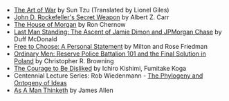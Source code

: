 - [The Art of War](books/the_art_of_war) by Sun Tzu (Translated by Lionel Giles)
- [John D. Rockefeller's Secret Weapon](https://openlibrary.org/works/OL6091923W/John_D._Rockefeller's_secret_weapon) by Albert Z. Carr
- [The House of Morgan](https://www.amazon.com/gp/product/0802144659?ie=UTF8&tag=winikillyou-20&camp=1789&linkCode=xm2&creativeASIN=0802144659) by Ron Chernow
- [Last Man Standing: The Ascent of Jamie Dimon and JPMorgan Chase](https://www.amazon.com/gp/product/1416599541?ie=UTF8&tag=winikillyou-20&camp=1789&linkCode=xm2&creativeASIN=1416599541) by Duff McDonald
- [Free to Choose: A Personal Statement](https://www.amazon.com/Free-Choose-Statement-Milton-Friedman/dp/0156334607) by Milton and Rose Friedman
- [Ordinary Men: Reserve Police Battalion 101 and the Final Solution in Poland](https://www.amazon.com/gp/product/0060995068/ref=as_li_qf_sp_asin_il_tl?ie=UTF8&tag=jordanbpetery-20&camp=1789&creative=9325&linkCode=as2&creativeASIN=0060995068&linkId=07b0fc7f0ed7cc6e4ea86e0ec2e33bae) by Christopher R. Browning
- [The Courage to Be Disliked](https://www.audible.com/pd/The-Courage-to-Be-Disliked-Audiobook/B07BRPQ8LW) by Ichiro Kishimi, Fumitake Koga
- Centennial Lecture Series: Rob Wiedenmann - [The Phylogeny and Ontogeny of Ideas](https://youtu.be/cIdxpGGndIE?si=MuVuNlC92p5QIWFI)
- [As A Man Thinketh](https://en.m.wikisource.org/wiki/As_a_Man_Thinketh) by James Allen
